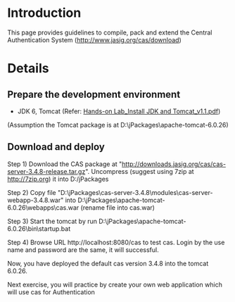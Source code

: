 # Introduction #

This page provides guidelines to compile, pack and extend the Central Authentication System (http://www.jasig.org/cas/download)


# Details #

## Prepare the development environment ##
- JDK 6, Tomcat (Refer: [Hands-on Lab\_Install JDK and Tomcat\_v1.1.pdf](https://docs.google.com/viewer?a=v&pid=explorer&chrome=true&srcid=0B4vjYnf6j5_4ZDMzY2NhM2MtMDBlMy00OWE1LWE4MDUtNGNkMWJlYzczMjAy&hl=en_US))

(Assumption the Tomcat package is at D:\jPackages\apache-tomcat-6.0.26)

## Download and deploy ##
Step 1) Download the CAS package at "http://downloads.jasig.org/cas/cas-server-3.4.8-release.tar.gz". Uncompress (suggest using 7zip at http://7zip.org) it into D:/jPackages

Step 2) Copy file "D:\jPackages\cas-server-3.4.8\modules\cas-server-webapp-3.4.8.war" into D:\jPackages\apache-tomcat-6.0.26\webapps\cas.war (rename file into cas.war)

Step 3) Start the tomcat by run D:\jPackages\apache-tomcat-6.0.26\bin\startup.bat

Step 4) Browse URL http://localhost:8080/cas to test cas.
Login by the use name and password are the same, it will successful.

Now, you have deployed the default cas version 3.4.8 into the tomcat 6.0.26.

Next exercise, you will practice by create your own web application which will use cas for Authentication